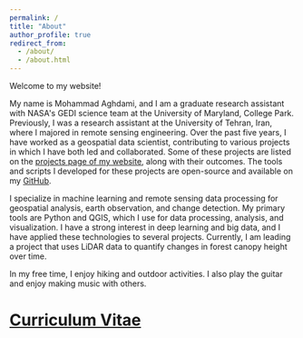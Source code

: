 ```yaml
---
permalink: /
title: "About"
author_profile: true
redirect_from: 
  - /about/
  - /about.html
---
```


Welcome to my website!

My name is Mohammad Aghdami, and I am a graduate research assistant with NASA's GEDI science team at the University of Maryland, College Park. Previously, I was a research assistant at the University of Tehran, Iran, where I majored in remote sensing engineering. Over the past five years, I have worked as a geospatial data scientist, contributing to various projects in which I have both led and collaborated. Some of these projects are listed on the [projects page of my website](https://mo-agh.github.io/projects/), along with their outcomes. The tools and scripts I developed for these projects are open-source and available on my [GitHub](https://github.com/mo-agh).

I specialize in machine learning and remote sensing data processing for geospatial analysis, earth observation, and change detection. My primary tools are Python and QGIS, which I use for data processing, analysis, and visualization. I have a strong interest in deep learning and big data, and I have applied these technologies to several projects. Currently, I am leading a project that uses LiDAR data to quantify changes in forest canopy height over time.

In my free time, I enjoy hiking and outdoor activities. I also play the guitar and enjoy making music with others.
# [Curriculum Vitae](/files/CV_v2.png)
